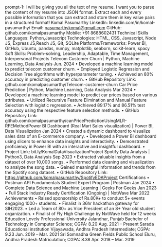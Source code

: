 prompt-1: I will be giving you all the text of my resume. I want you to parse the content of my resume into JSON format. Extract each and every possible information that you can extract and store them in key value pairs in a structured format!
Komal Pasumarthy
LinkedIn: linkedin.com/in/komal-pasumarthy/ Email: pasumarthykomal@gmail.com
GitHub: github.com/komalpasumarthy Mobile: +91 8688602431
Technical Skills
Languages: Python,Javascript
Technologies: HTML, CSS, Javascript, Node JS, Express JS,Reach JS, Git, SQLite
Platforms/Frameworks: Power BI, GitHub, Ubuntu, pandas, numpy, matplotlib, seaborn, scikit-learn, spacy
Soft Skills: Problem-solving, Leadership, Adaptable, Time Management, Interpersonal
Projects
Telecom Customer Churn | Python, Machine Learning, Data Analysis Jun. 2024
• Developed a machine learning model to predict telecom customer churn.
• Employed Logistic Regression and Decision Tree algorithms with hyperparameter tuning.
• Achieved an 80% accuracy in predicting customer churn.
• GitHub Repository Link: github.com/komalpasumarthy/Telecom-customer-churn
Car Price Prediction | Python, Machine Learning, Data Analysis Mar 2024
• Developed a machine learning model to predict car prices based on various attributes.
• Utilized Recursive Feature Elimination and Manual Feature Selection with logistic regression.
• Achieved 89.17% and 86.51% test accuracy using the respective feature selection methods.
• GitHub Repository Link: github.com/komalpasumarthy/canPricePredictionUsingMLR-RFEMethodPower BI Dashboard (Real Mart Sales visualization) | Power BI, Data Visualization Jan 2024
• Created a dynamic dashboard to visualize sales data of an E-commerce company.
• Developed a Power BI dashboard using slicers to enhance data insights and interactivity.
• Demonstrated proficiency in Power BI with an interactive and insightful dashboard.
• Project Link: bit.ly/KomalDataVisualizationProject
Spotify Data Analysis | Python3, Data Analysis Sep 2023
• Extracted valuable insights from a dataset of over 10,000 songs.
• Performed data cleaning and visualization to analyze the song data.
• Gained meaningful information and trends from the Spotify song dataset.
• GitHub Repository Link: https://github.com/komalpasumarthy/SpotifyEDAProject
Certifications
• Postman API Fundamentals Student Expert Program | Postman Jan 2024
• Complete Data Science and Machine Learning | Geeks For Geeks Jan 2023
• Full Stack Industry Ready Certification (Ongoing) | NxtWave Mar 2022
Achievements
• Raised sponsorship of Rs.80K+ to conduct 5+ events engaging 1000+ students.
• Finalist in 36hr hackathon gateway for SIH2023.
• Led a Team of 80+ as Vice President of an 8+ Year old student organization.
• Finalist of Fly High Challenge by NxtWave held for 12 weeks
Education
Lovely Professional University Jalandhar, Punjab
Bachelor of Technology in Computer Science; CGPA: 8.20 Aug. 2021 – Present
Sarada Educational institution Vijayawada, Andhra Pradesh
Intermediate; CGPA: 9.23 Jun. 2019 – Mar. 2021
Sri Somnadha Green Fields Public School Eluru, Andhra Pradesh
Matriculation; CGPA: 8.38 Apr. 2018 – Mar. 2019
